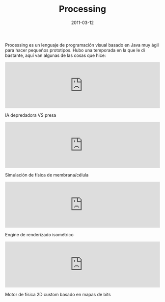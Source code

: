 ﻿---
layout: post
title: Processing
date: 2011-03-12
description: Pequeños prototipos visuales
img: assets/img/cover/processing.png
tags: [Cosas]
---

Processing es un lenguaje de programación visual basado en Java muy ágil para hacer pequeños prototipos. Hubo una temporada en la que le di bastante, aquí van algunas de las cosas que hice:

<div class="video-container">
  <iframe style="width: 100%;" src="https://www.youtube.com/embed/TeDahA0lcsI?rel=0" frameborder="0" gesture="media" allow="encrypted-media" allowfullscreen></iframe>
</div>
<p class="image-caption">IA depredadora VS presa</p>

<div class="video-container">
  <iframe style="width: 100%;" src="https://www.youtube.com/embed/CnYwCq5zwJM?rel=0" frameborder="0" gesture="media" allow="encrypted-media" allowfullscreen></iframe>
</div>
<p class="image-caption">Simulación de física de membrana/célula</p>

<div class="video-container">
  <iframe style="width: 100%;" src="https://www.youtube.com/embed/rFPyYHBUzNs?rel=0" frameborder="0" gesture="media" allow="encrypted-media" allowfullscreen></iframe>
</div>
<p class="image-caption">Engine de renderizado isométrico</p>

<div class="video-container">
  <iframe style="width: 100%;" src="https://www.youtube.com/embed/_HajhHuC3Vw?rel=0" frameborder="0" gesture="media" allow="encrypted-media" allowfullscreen></iframe>
</div>
<p class="image-caption">Motor de física 2D custom basado en mapas de bits</p>
